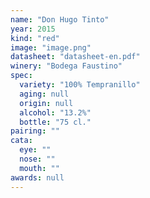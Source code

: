 ```yaml
---
name: "Don Hugo Tinto"
year: 2015
kind: "red"
image: "image.png"
datasheet: "datasheet-en.pdf"
winery: "Bodega Faustino"
spec:
  variety: "100% Tempranillo"
  aging: null
  origin: null
  alcohol: "13.2%"
  bottle: "75 cl."
pairing: ""
cata:
  eye: ""
  nose: ""
  mouth: ""
awards: null
---
```

